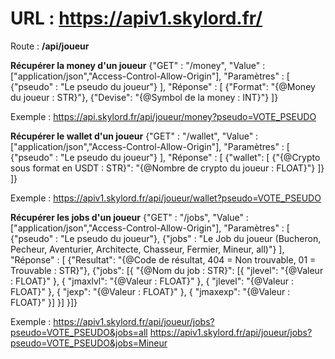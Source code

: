 <h1>URL : <a href="https://apiv1.skylord.fr/">https://apiv1.skylord.fr/</a></h1>

Route : <b>/api/joueur</b>

<b>Récupérer la money d'un joueur</b>
{"GET" : "/money",
"Value" : ["application/json","Access-Control-Allow-Origin"],
"Paramètres" : [
   {"pseudo" : "Le pseudo du joueur"}
],
"Réponse" : [
  {"Format": "{@Money du joueur : STR}"},
  {"Devise": "{@Symbol de la money : INT}"}
]}

Exemple : https://api.skylord.fr/api/joueur/money?pseudo=VOTE_PSEUDO


<b>Récupérer le wallet d'un joueur</b>
{"GET" : "/wallet",
"Value" : ["application/json","Access-Control-Allow-Origin"],
"Paramètres" : [
   {"pseudo" : "Le pseudo du joueur"}
],
"Réponse" : [
    {"wallet": [
        {"{@Crypto sous format en USDT : STR}": "{@Nombre de crypto du joueur : FLOAT}"}
    ]}
]}

Exemple : https://apiv1.skylord.fr/api/joueur/wallet?pseudo=VOTE_PSEUDO


<b>Récupérer les jobs d'un joueur</b>
{"GET" : "/jobs",
"Value" : ["application/json","Access-Control-Allow-Origin"],
"Paramètres" : [
   {"pseudo" : "Le pseudo du joueur"},
   {"jobs" : "Le Job du joueur (Bucheron, Pecheur, Aventurier, Architecte, Chasseur, Fermier, Mineur, all)"}
],
"Réponse" : [
    {"Resultat": "{@Code de résultat, 404 = Non trouvable, 01 = Trouvable : STR}"},
    {"jobs": [{
        "{@Nom du job : STR}": [{
            "jlevel": "{@Valeur : FLOAT}"
        }, {
            "jmaxlvl": "{@Valeur : FLOAT}"
        }, {
            "jlevel": "{@Valeur : FLOAT}"
        }, {
            "jexp": "{@Valeur : FLOAT}"
        }, {
            "jmaxexp": "{@Valeur : FLOAT}"
        }]
    }]
}]}

Exemple : 
https://apiv1.skylord.fr/api/joueur/jobs?pseudo=VOTE_PSEUDO&jobs=all
https://apiv1.skylord.fr/api/joueur/jobs?pseudo=VOTE_PSEUDO&jobs=Mineur
